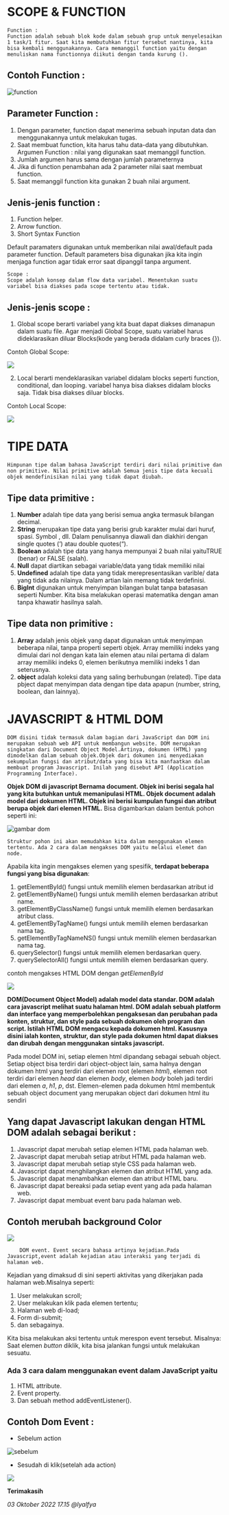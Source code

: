 # SCOPE & FUNCTION
	
	Function :
	Function adalah sebuah blok kode dalam sebuah grup untuk menyelesaikan 1 task/1 fitur. Saat kita membutuhkan fitur tersebut nantinya, kita bisa kembali menggunakannya. Cara memanggil function yaitu dengan menuliskan nama functionnya diikuti dengan tanda kurung (). 

## Contoh Function :

![function](function.png)

## Parameter Function : 
1. Dengan parameter, function dapat menerima sebuah inputan data dan menggunakannya untuk melakukan tugas. 
2. Saat membuat function, kita harus tahu data-data yang dibutuhkan. Argumen Function : nilai yang digunakan saat memanggil function.
3. Jumlah argumen harus sama dengan jumlah parameternya 
4. Jika di function penambahan ada 2 parameter nilai saat membuat function.
5. Saat memanggil function kita gunakan 2 buah nilai argument.

## Jenis-jenis function : 
1. Function helper.
2. Arrow function.
3. Short Syntax Function 

Default paramaters digunakan untuk memberikan nilai awal/default pada parameter function. Default parameters bisa digunakan jika kita ingin menjaga function agar tidak error saat dipanggil tanpa argument. 



	Scope :
	Scope adalah konsep dalam flow data variabel. Menentukan suatu variabel bisa diakses pada scope tertentu atau tidak. 

## Jenis-jenis scope : 
1. Global scope berarti variabel yang kita buat dapat diakses dimanapun dalam suatu file. Agar menjadi Global Scope, suatu variabel harus dideklarasikan diluar Blocks(kode yang berada didalam curly braces {}). 

Contoh Global Scope:


![](vglobal.png)


2. Local berarti mendeklarasikan variabel didalam blocks seperti function, conditional, dan looping. variabel hanya bisa diakses didalam blocks saja. Tidak bisa diakses diluar blocks.

Contoh Local Scope:


![](vlokal.png)
   

# TIPE DATA
	Himpunan tipe dalam bahasa JavaScript terdiri dari nilai primitive dan non primitive. Nilai primitive adalah Semua jenis tipe data kecuali objek mendefinisikan nilai yang tidak dapat diubah. 

## Tipe data primitive :
1. __Number__ adalah tipe data yang berisi semua angka termasuk bilangan decimal.
2. __String__ merupakan tipe data yang berisi grub karakter mulai dari huruf, spasi. Symbol , dll. Dalam penulisannya diawali dan diakhiri dengan single quotes (‘) atau double quotes(“).
3. __Boolean__ adalah tipe data yang hanya mempunyai 2 buah nilai yaituTRUE (benar) or FALSE (salah).
4. __Null__ dapat diartikan sebagai variable/data yang tidak memiliki nilai
5. __Undefined__ adalah tipe data yang tidak merepresentasikan varible/ data yang tidak ada nilainya. Dalam artian lain memang tidak terdefinisi.
6. __BigInt__ digunakan untuk menyimpan bilangan bulat tanpa batasasan seperti Number. Kita bisa melakukan operasi matematika dengan aman tanpa khawatir hasilnya salah.
 	
## Tipe data non primitive :
1. __Array__ adalah jenis objek yang dapat digunakan untuk menyimpan beberapa nilai, tanpa properti seperti objek. Array memiliki indeks yang dimulai dari nol dengan kata lain elemen atau nilai pertama di dalam array memiliki indeks 0, elemen berikutnya memiliki indeks 1 dan seterusnya.
2. __object__ adalah koleksi data yang saling berhubungan (related). Tipe data pbject dapat menyimpan data dengan tipe data apapun (number, string, boolean, dan lainnya).
   


# JAVASCRIPT & HTML DOM
	DOM disini tidak termasuk dalam bagian dari JavaScript dan DOM ini merupakan sebuah web API untuk membangun website. DOM merupakan singkatan dari Document Object Model.Artinya, dokumen (HTML) yang dimodelkan dalam sebuah objek.Objek dari dokumen ini menyediakan sekumpulan fungsi dan atribut/data yang bisa kita manfaatkan dalam membuat program Javascript. Inilah yang disebut API (Application Programming Interface).

__Objek DOM di javascript Bernama document. Objek ini berisi segala hal yang kita butuhkan untuk memanipulasi HTML. Objek document adalah model dari dokumen HTML. Objek ini berisi kumpulan fungsi dan atribut berupa objek dari elemen HTML.__ Bisa digambarkan dalam bentuk pohon seperti ini:


![gambar dom](dom.png)


	Struktur pohon ini akan memudahkan kita dalam menggunakan elemen tertentu. Ada 2 cara dalam mengakses DOM yaitu melalui elemet dan node.

Apabila kita ingin mengakses elemen yang spesifik, __terdapat beberapa fungsi yang bisa digunakan__:
1. getElementById() fungsi untuk memilih elemen berdasarkan atribut id
2. getElementByName() fungsi untuk memilih elemen berdasarkan atribut name.
3. getElementByClassName() fungsi untuk memilih elemen berdasarkan atribut class.
4. getElementByTagName() fungsi untuk memilih elemen berdasarkan nama tag.
5. getElementByTagNameNS() fungsi untuk memilih elemen berdasarkan nama tag.
6. querySelector() fungsi untuk memilih elemen berdasarkan query.
7. querySelectorAll() fungsi untuk memilih elemen berdasarkan query.


contoh mengakses HTML DOM dengan _getElemenById_


![](getelbyid.png)


__DOM(Document Object Model) adalah model data standar. DOM adalah cara javascript melihat suatu halaman html. DOM adalah sebuah platform dan interface yang memperbolehkan pengaksesan dan perubahan pada konten, struktur, dan style pada sebuah dokumen oleh program dan  script. Istilah HTML DOM mengacu kepada dokumen html. Kasusnya disini ialah konten, struktur, dan style pada dokumen html dapat diakses dan dirubah dengan menggunakan sintaks javascript.__

Pada model DOM ini, setiap elemen html dipandang sebagai sebuah object. Setiap object bisa terdiri dari object-object lain, sama halnya dengan dokumen html yang terdiri dari elemen root (elemen _html_), elemen root terdiri dari elemen _head_ dan elemen _body_, elemen _body_ boleh jadi terdiri dari elemen _a_, _h1_, _p_, dst. Elemen-elemen pada dokumen html membentuk sebuah object document yang merupakan object dari dokumen html itu sendiri
	
## Yang dapat Javascript lakukan dengan HTML DOM adalah sebagai berikut :
1. Javascript dapat merubah setiap elemen HTML pada halaman web.
2. Javascript dapat merubah setiap atribut HTML pada halaman web.
3. Javascript dapat merubah setiap style CSS pada halaman web.
4. Javascript dapat menghilangkan elemen dan atribut HTML yang ada.
5. Javascript dapat menambahkan elemen dan atribut HTML baru.
6. Javascript dapat bereaksi pada setiap event yang ada pada halaman web.
7. Javascript dapat membuat event baru pada halaman web.

## Contoh merubah background Color


![](domstyle.png)


		DOM event. Event secara bahasa artinya kejadian.Pada Javascript,event adalah kejadian atau interaksi yang terjadi di halaman web.

Kejadian yang dimaksud di sini seperti aktivitas yang dikerjakan pada halaman web.Misalnya seperti:
1. User melakukan scroll;
2. User melakukan klik pada elemen tertentu;
3. Halaman web di-load;
4. Form di-submit;
5. dan sebagainya.
   
Kita bisa melakukan aksi tertentu untuk merespon event tersebut. Misalnya: Saat elemen _button_ diklik, kita bisa jalankan fungsi untuk melakukan sesuatu. 


### Ada 3 cara dalam menggunakan event dalam JavaScript yaitu
1. HTML attribute.
2. Event property.
3. Dan sebuah method addEventListener().

## Contoh Dom Event :

* Sebelum action
  
![sebelum](btn.png)


* Sesudah di klik(setelah ada action)

![](btn1.png)

__Terimakasih__

_03 Oktober 2022 17.15_
_@lyalfya_